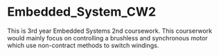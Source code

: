 # Embedded_System_CW2
This is 3rd year Embedded Systems 2nd coursework. This courserwork would mainly focus on controlling a brushless and synchronous motor which use non-contract methods to switch windings. 

# 
